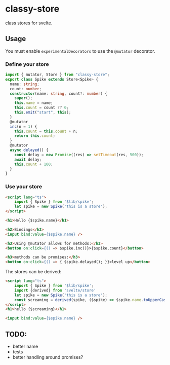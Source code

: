 # classy-store

class stores for svelte.

## Usage

You must enable `experimentalDecorators` to use the `@mutator` decorator.

### Define your store

```typescript
import { mutator, Store } from "classy-store";
export class Spike extends Store<Spike> {
  name: string;
  count: number;
  constructor(name: string, count?: number) {
    super();
    this.name = name;
    this.count = count ?? 0;
    this.emit("start", this);
  }
  @mutator
  inc(n = 1) {
    this.count = this.count + n;
    return this.count;
  }
  @mutator
  async delayed() {
    const delay = new Promise((res) => setTimeout(res, 500));
    await delay;
    this.count + 100;
  }
}
```

### Use your store
```html
<script lang="ts">
	import { Spike } from '$lib/spike';
	let spike = new Spike('this is a store');
</script>

<h1>Hello {$spike.name}</h1>

<h2>Bindings</h2>
<input bind:value={$spike.name} />

<h3>Using @mutator allows for methods:</h3>
<button on:click={() => $spike.inc()}>{$spike.count}</button>

<h3>methods can be promises:</h3>
<button on:click={() => { $spike.delayed(); }}>level up</button>
```

The stores can be derived:


```html
<script lang="ts">
	import { Spike } from '$lib/spike';
    import {derived} from 'svelte/store'
	let spike = new Spike('this is a store');
    const screaming = derived(spike, ($spike) => $spike.name.toUpperCase());
</script>
<h1>hello {$screaming}</h1>

<input bind:value={$spike.name} />

```
## TODO:
- better name
- tests
- better handling around promises? 
